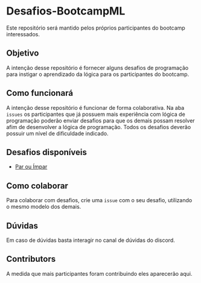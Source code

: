 # Desafios-BootcampML
Este repositório será mantido pelos próprios participantes do bootcamp interessados.

## Objetivo
A intenção desse repositório é fornecer alguns desafios de programação para instigar o aprendizado da lógica para os participantes do bootcamp. 

## Como funcionará
A intenção desse repositório é funcionar de forma colaborativa. Na aba `issues` os participantes que já possuem mais experiência com lógica de programação poderão enviar desafios para que os demais possam resolver afim de desenvolver a lógica de programação. Todos os desafios deverão possuir um nível de dificuldade indicado.


## Desafios disponíveis
* [Par ou Ímpar](https://github.com/MarcoAOC/Desafios-BootcampML/issues/1)


## Como colaborar
Para colaborar com desafios, crie uma `issue` com o seu desafio, utilizando o mesmo modelo dos demais.


## Dúvidas
Em caso de dúvidas basta interagir no canal de dúvidas do discord.



## Contributors
A medida que mais participantes foram contribuindo eles aparecerão aqui.

